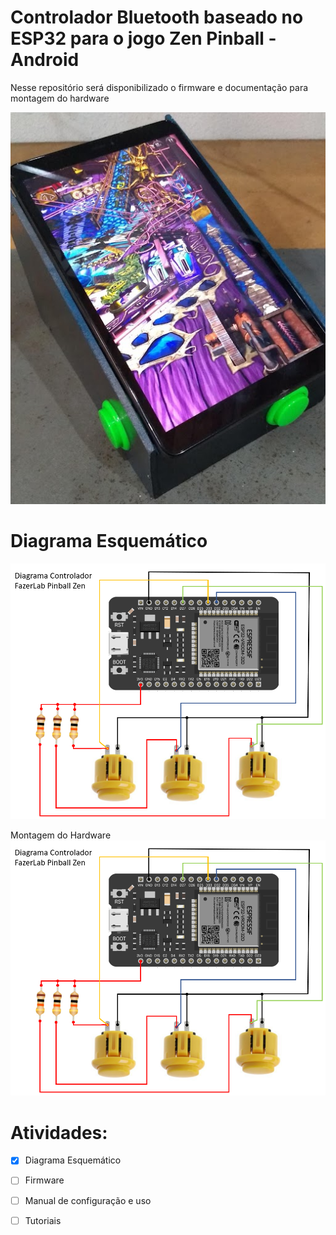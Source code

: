 # Controlador Bluetooth baseado no ESP32  para o jogo Zen Pinball - Android
Nesse repositório será disponibilizado o firmware e documentação para montagem do hardware

![acionador capa](docs/foto_montagem.png)

# Diagrama Esquemático
![acionador capa](docs/esquematico.png)

Montagem do Hardware
![acionador capa](docs/esquematico.png)

 # Atividades:
- [x] Diagrama Esquemático
- [ ] Firmware
- [ ] Manual de configuração e uso
- [ ] Tutoriais


